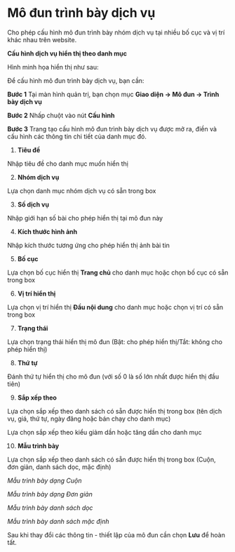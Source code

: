 
# Mô đun trình bày dịch vụ

Cho phép cấu hình mô đun trình bày nhóm dịch vụ tại nhiều bố cục và vị trí khác nhau trên website.

**Cấu hình dịch vụ hiển thị theo danh mục**

Hình minh họa hiển thị như sau:

Để cấu hình mô đun trình bày dịch vụ, bạn cần:

**Bước 1** Tại màn hình quản trị, bạn chọn mục **Giao diện -> Mô đun -> Trình bày dịch vụ**

**Bước 2** Nhấp chuột vào nút **Cấu hình**


**Bước 3** Trang tạo cấu hình mô đun trình bày dịch vụ được mở ra, điền và cấu hình các thông tin chi tiết của danh mục đó.

1. **Tiêu đề**

Nhập tiêu đề cho danh mục muốn hiển thị

2. **Nhóm dịch vụ**

Lựa chọn danh mục nhóm dịch vụ có sẵn trong box

3. **Số dịch vụ**

Nhập giới hạn số bài cho phép hiển thị tại mô đun này

4. **Kích thước hình ảnh**

Nhập kích thước tương ứng cho phép hiển thị ảnh bài tin

5. **Bố cục**

Lựa chọn bố cục hiển thị **Trang chủ** cho danh mục hoặc chọn bố cục có sẵn trong box

6. **Vị trí hiển thị**

Lựa chọn vị trí hiển thị **Đầu nội dung** cho danh mục hoặc chọn vị trí có sẵn trong box

7. **Trạng thái**

Lựa chọn trạng thái hiển thị mô đun (Bật: cho phép hiển thị/Tắt: không cho phép hiển thị)

8. **Thứ tự**

Đánh thứ tự hiển thị cho mô đun (với số 0 là số lớn nhất được hiển thị đầu tiên)

9. **Sắp xếp theo**

Lựa chọn sắp xếp theo danh sách có sẵn được hiển thị trong box (tên dịch vụ, giá, thứ tự, ngày đăng hoặc bán chạy cho danh mục)

Lựa chọn sắp xếp theo kiểu giảm dần hoặc tăng dần cho danh mục

10. **Mẫu trình bày**

Lựa chọn sắp xếp theo danh sách có sẵn được hiển thị trong box (Cuộn, đơn giản, danh sách dọc, mặc định)

_Mẫu trình bày dạng Cuộn_

_Mẫu trình bày dạng Đơn giản_

_Mẫu trình bày danh sách dọc_

_Mẫu trình bày danh sách mặc định_

Sau khi thay đổi các thông tin - thiết lập của mô đun cần chọn **Lưu** để hoàn tất.
